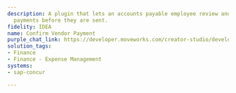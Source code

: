 ```yaml
---
description: A plugin that lets an accounts payable employee review and confirm vendor
  payments before they are sent.
fidelity: IDEA
name: Confirm Vendor Payment
purple_chat_link: https://developer.moveworks.com/creator-studio/developer-tools/purple-chat?purple_chat_v1=%7B%22settings%22%3A%7B%22colorStyle%22%3A%22LIGHT%22%2C%22startTime%22%3A%2211%3A43+AM%22%2C%22defaultPerson%22%3A%22GWEN%22%2C%22editable%22%3Atrue%2C%22botName%22%3A%22%22%2C%22botImageUrl%22%3A%22%22%7D%2C%22messages%22%3A%5B%7B%22from%22%3A%22BOT%22%2C%22text%22%3A%22%3Cp%3EYou+have+a+pending+payment.+Please+review+and+confirm.%3C%2Fp%3E%22%7D%2C%7B%22from%22%3A%22ANNOTATION%22%2C%22text%22%3A%22%3Cp%3ERetrieves+pending+payment+details+from+SAP+Concur.%3C%2Fp%3E%22%7D%2C%7B%22from%22%3A%22BOT%22%2C%22text%22%3A%22Here+is+the+pending+payment+detail+ready+for+your+review%3A%22%2C%22cards%22%3A%5B%7B%22title%22%3A%22%3Cp%3EPending+Payment+to+CloudCollab%3C%2Fp%3E%22%2C%22text%22%3A%22%3Cb%3EAmount%3A%3C%2Fb%3E+%242%2C500%3Cbr%3E%3Cb%3EInvoice%3A%3C%2Fb%3E+112233%3Cbr%3E%3Cb%3EDue+date%3A%3C%2Fb%3E+Today%3Cbr%3E%3Cb%3EStatus%3A%3C%2Fb%3E+Pending%22%7D%5D%7D%2C%7B%22from%22%3A%22BOT%22%2C%22text%22%3A%22Please+confirm+if+you%27d+like+to+proceed+with+this+payment.%22%2C%22cards%22%3A%5B%7B%22buttons%22%3A%5B%7B%22style%22%3A%22PRIMARY%22%2C%22text%22%3A%22Confirm%22%7D%2C%7B%22text%22%3A%22Review+Again%22%7D%2C%7B%22text%22%3A%22Cancel%22%7D%5D%7D%5D%7D%2C%7B%22from%22%3A%22ANNOTATION%22%2C%22text%22%3A%22%3Cp%3EConfirms+payment+processing+in+SAP+Concur%3C%2Fp%3E%22%7D%2C%7B%22from%22%3A%22BOT%22%2C%22text%22%3A%22%3Cp%3EYou+have+confirmed+the+following+payment.+CloudCollab+has+been+notified.+%3C%2Fp%3E%22%7D%5D%7D
solution_tags:
- Finance
- Finance - Expense Management
systems:
- sap-concur

---
```

